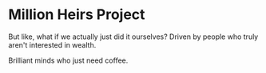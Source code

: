 # Million Heirs Project
But like, what if we actually just did it ourselves? Driven by people who truly aren't interested in wealth.

Brilliant minds who just need coffee.
